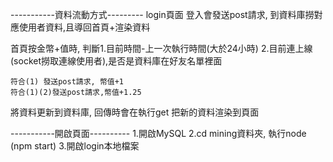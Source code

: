 -----------資料流動方式---------
login頁面
    登入會發送post請求,
    到資料庫撈對應使用者資料,且導回首頁+渲染資料

首頁按金幣+值時,
    判斷1.目前時間-上一次執行時間(大於24小時)
        2.目前連上線(socket撈取連線使用者),是否是資料庫在好友名單裡面
    
    符合(1) 發送post請求, 幣值+1  
    符合(1)(2)發送post請求,幣值+1.25

將資料更新到資料庫,
回傳時會在執行get
把新的資料渲染到頁面

-----------開啟頁面----------
1.開啟MySQL
2.cd mining資料夾, 執行node (npm start)
3.開啟login本地檔案
